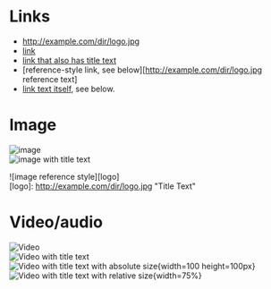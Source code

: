 # Links
- http://example.com/dir/logo.jpg
- [link](http://example.com/dir/logo.jpg)
- [link that also has title text](http://example.com/dir/logo.jpg "This link takes you to somewhere!")
- [reference-style link, see below][http://example.com/dir/logo.jpg reference text]
- [link text itself][], see below.

[arbitrary case-insensitive reference text]: http://example.com/dir/logo.jpg  
[1]: http://example.com/dir/logo.jpg
[link text itself]: http://example.com/dir/logo.jpg

# Image

![image](http://example.com/dir/logo.jpg)  
![image with title text](http://example.com/dir/logo.jpg "Title Text")  

![image reference style][logo]  
[logo]: http://example.com/dir/logo.jpg "Title Text"

# Video/audio

![Video](http://example.com/dir/logo.jpg)  
![Video with title text](http://example.com/dir/logo.jpg)  
![Video with title text with absolute size](http://example.com/dir/logo.jpg "Title Text"){width=100 height=100px}  
![Video with title text with relative size](http://example.com/dir/logo.jpg "Title Text"){width=75%}

